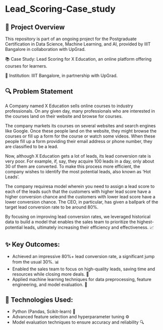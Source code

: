 # Lead_Scoring-Case_study

## 🎯 Project Overview
This repository is part of an ongoing project for the Postgraduate Certification in Data Science, Machine Learning, and AI, provided by IIIT Bangalore in collaboration with UpGrad.

📚 Case Study: Lead Scoring for X Education, an online platform offering courses for learners.

🏫 Institution: IIIT Bangalore, in partnership with UpGrad.

## 🔍 Problem Statement  
A Company named X Education sells online courses to industry professionals. On any given day, many professionals who are interested in the courses land on their website and browse for courses.

The company markets its courses on several websites and search engines like Google. Once these people land on the website, they might browse the courses or fill up a form for the course or watch some videos. When these people fill up a form providing their email address or phone number, they are classified to be a lead.

Now, although X Education gets a lot of leads, its lead conversion rate is very poor. For example, if, say, they acquire 100 leads in a day, only about 30 of them are converted. To make this process more efficient, the company wishes to identify the most potential leads, also known as ‘Hot Leads’.

The company requiresa model wherein you need to assign a lead score to each of the leads such that the customers with higher lead score have a higher conversion chance and the customers with lower lead score have a lower conversion chance. The CEO, in particular, has given a ballpark of the target lead conversion rate to be around 80%.

By focusing on improving lead conversion rates, we leveraged historical data to build a model that enables the sales team to prioritize the highest-potential leads, ultimately increasing their efficiency and effectiveness. 📈

## ✨ Key Outcomes:
- Achieved an impressive 80%+ lead conversion rate, a significant jump from the usual 30%. 📊
- Enabled the sales team to focus on high-quality leads, saving time and resources while closing more deals. 💼
- Applied machine learning techniques for data preprocessing, feature engineering, and model evaluation. 🤖

## 🔧 Technologies Used:
- Python (Pandas, Scikit-learn) 🐍
- Advanced feature selection and hyperparameter tuning ⚙️
- Model evaluation techniques to ensure accuracy and reliability 🔍



